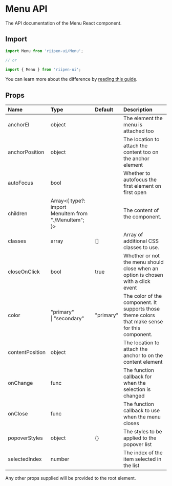 <!--- This documentation is automatically generated, do not try to edit it. -->

# Menu API

<p class="description">The API documentation of the Menu React component.</p>

## Import

```js
import Menu from 'riipen-ui/Menu';

// or

import { Menu } from 'riipen-ui';
```

You can learn more about the difference by [reading this guide](/guides/bundle-size).

## Props

| Name | Type | Default | Description |
|:-----|:-----|:--------|:------------|
| <span class="prop-name">anchorEl</span> | <span class="prop-type">object</span> |  | The element the menu is attached too |
| <span class="prop-name">anchorPosition</span> | <span class="prop-type">object</span> |  | The location to attach the content too on the anchor element |
| <span class="prop-name">autoFocus</span> | <span class="prop-type">bool</span> |  | Whether to autofocus the first element on first open |
| <span class="prop-name">children</span> | <span class="prop-type">Array<{ type?: import MenuItem from "./MenuItem"; }></span> |  | The content of the component. |
| <span class="prop-name">classes</span> | <span class="prop-type">array</span> | <span class="prop-default">[]</span> | Array of additional CSS classes to use. |
| <span class="prop-name">closeOnClick</span> | <span class="prop-type">bool</span> | <span class="prop-default">true</span> | Whether or not the menu should close when an option is chosen with a click event |
| <span class="prop-name">color</span> | <span class="prop-type">"primary"<br>&#124;&nbsp;"secondary"</span> | <span class="prop-default">"primary"</span> | The color of the component. It supports those theme colors that make sense for this component. |
| <span class="prop-name">contentPosition</span> | <span class="prop-type">object</span> |  | The location to attach the anchor to on the content element |
| <span class="prop-name">onChange</span> | <span class="prop-type">func</span> |  | The function callback for when the selection is changed |
| <span class="prop-name">onClose</span> | <span class="prop-type">func</span> |  | The function callback to use when the menu closes |
| <span class="prop-name">popoverStyles</span> | <span class="prop-type">object</span> | <span class="prop-default">{}</span> | The styles to be applied to the popover list |
| <span class="prop-name">selectedIndex</span> | <span class="prop-type">number</span> |  | The index of the item selected in the list |


Any other props supplied will be provided to the root element.